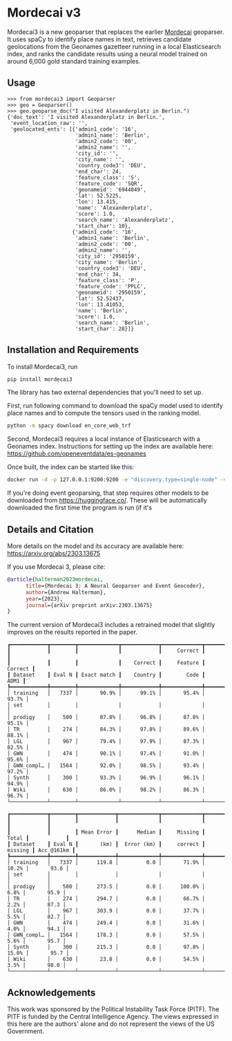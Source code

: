 # Mordecai v3

Mordecai3 is a new geoparser that replaces the earlier [Mordecai](https://github.com/openeventdata/mordecai) geoparser. It uses spaCy to identify place names in text, retrieves candidate geolocations from the Geonames gazetteer running in a local Elasticsearch index, and ranks the candidate results using a neural model trained on around 6,000 gold standard training examples.

## Usage

```pycon
>>> from mordecai3 import Geoparser
>>> geo = Geoparser()
>>> geo.geoparse_doc("I visited Alexanderplatz in Berlin.")
{'doc_text': 'I visited Alexanderplatz in Berlin.',
 'event_location_raw': '',
 'geolocated_ents': [{'admin1_code': '16',
                      'admin1_name': 'Berlin',
                      'admin2_code': '00',
                      'admin2_name': '',
                      'city_id': '',
                      'city_name': '',
                      'country_code3': 'DEU',
                      'end_char': 24,
                      'feature_class': 'S',
                      'feature_code': 'SQR',
                      'geonameid': '6944049',
                      'lat': 52.5225,
                      'lon': 13.415,
                      'name': 'Alexanderplatz',
                      'score': 1.0,
                      'search_name': 'Alexanderplatz',
                      'start_char': 10},
                     {'admin1_code': '16',
                      'admin1_name': 'Berlin',
                      'admin2_code': '00',
                      'admin2_name': '',
                      'city_id': '2950159',
                      'city_name': 'Berlin',
                      'country_code3': 'DEU',
                      'end_char': 34,
                      'feature_class': 'P',
                      'feature_code': 'PPLC',
                      'geonameid': '2950159',
                      'lat': 52.52437,
                      'lon': 13.41053,
                      'name': 'Berlin',
                      'score': 1.0,
                      'search_name': 'Berlin',
                      'start_char': 28}]} 
```

## Installation and Requirements

To install Mordecai3, run

```bash
pip install mordecai3
```

The library has two external dependencies that you'll need to set up.

First, run following command to download the spaCy model used to identify place names and to compute the tensors used in the ranking model.

```bash
python -m spacy download en_core_web_trf
```

Second, Mordecai3 requires a local instance of Elasticsearch with a Geonames index. Instructions for setting up the index are available here: https://github.com/openeventdata/es-geonames

Once built, the index can be started like this:

```bash
docker run -d -p 127.0.0.1:9200:9200 -e "discovery.type=single-node" -v $PWD/geonames_index/:/usr/share/elasticsearch/data elasticsearch:7.10.1
```

If you're doing event geoparsing, that step requires other models to be downloaded from https://huggingface.co/. These will be automatically downloaded the first time the program is run (if it's 

## Details and Citation

More details on the model and its accuracy are available here: https://arxiv.org/abs/2303.13675

If you use Mordecai 3, please cite:

```bibtex
@article{halterman2023mordecai,
      title={Mordecai 3: A Neural Geoparser and Event Geocoder}, 
      author={Andrew Halterman},
      year={2023},
      journal={arXiv preprint arXiv:2303.13675}
}
```

The current version of Mordecai3 includes a retrained model that slightly improves on the results reported in the paper.

```
┏━━━━━━━━━━━━┳━━━━━━━━┳━━━━━━━━━━━━━┳━━━━━━━━━━━━┳━━━━━━━━━━━━━┳━━━━━━━━━━━━┳
┃            ┃        ┃             ┃            ┃     Correct ┃            ┃
┃            ┃        ┃             ┃    Correct ┃     Feature ┃    Correct ┃
┃ Dataset    ┃ Eval N ┃ Exact match ┃    Country ┃        Code ┃       ADM1 ┃
┡━━━━━━━━━━━━╇━━━━━━━━╇━━━━━━━━━━━━━╇━━━━━━━━━━━━╇━━━━━━━━━━━━━╇━━━━━━━━━━━━╇
│ training   │   7337 │       90.9% │      99.1% │       95.4% │      93.7% │
│ set        │        │             │            │             │            │
│ prodigy    │    500 │       87.8% │      96.8% │       87.8% │      95.1% │
│ TR         │    274 │       84.3% │      97.8% │       89.6% │      88.1% │
│ LGL        │    967 │       79.4% │      97.9% │       87.3% │      82.5% │
│ GWN        │    474 │       90.1% │      97.4% │       91.0% │      95.6% │
│ GWN_compl… │   1564 │       92.0% │      98.5% │       93.4% │      97.2% │
│ Synth      │    300 │       93.3% │      96.9% │       96.1% │      94.9% │
│ Wiki       │    630 │       86.0% │      98.2% │       86.3% │      96.7% │
└────────────┴────────┴─────────────┴────────────┴─────────────┴────────────┴
```

```
┏━━━━━━━━━━━━┳━━━━━━━━┳━━━━━━━━━━━━┳━━━━━━━━━━━━━┳━━━━━━━━━━━━━┳━━━━━━━━━━━━┳━━━━━━━━━━━━┓
┃            ┃        ┃            ┃             ┃             ┃            ┃            ┃
┃            ┃        ┃ Mean Error ┃      Median ┃     Missing ┃      Total ┃            ┃
┃ Dataset    ┃ Eval N ┃       (km) ┃  Error (km) ┃     correct ┃    missing ┃ Acc @161km ┃
┡━━━━━━━━━━━━╇━━━━━━━━╇━━━━━━━━━━━━╇━━━━━━━━━━━━━╇━━━━━━━━━━━━━╇━━━━━━━━━━━━╇━━━━━━━━━━━━┩
│ training   │   7337 │      119.8 │         0.0 │       71.9% │      10.2% │       93.6 │
│ set        │        │            │             │             │            │            │
│ prodigy    │    500 │      273.5 │         0.0 │      100.0% │       6.8% │       95.9 │
│ TR         │    274 │      294.7 │         0.0 │       66.7% │       2.2% │       87.3 │
│ LGL        │    967 │      303.9 │         0.0 │       37.7% │       5.5% │       82.7 │
│ GWN        │    474 │      249.4 │         0.0 │       31.6% │       4.0% │       94.1 │
│ GWN_compl… │   1564 │      178.3 │         0.0 │       57.5% │       5.6% │       95.7 │
│ Synth      │    300 │      215.3 │         0.0 │       97.8% │      15.0% │       95.7 │
│ Wiki       │    630 │       23.8 │         0.0 │       54.5% │       3.5% │       98.0 │
└────────────┴────────┴────────────┴─────────────┴─────────────┴────────────┴────────────┘
```

## Acknowledgements

This work was sponsored by the Political Instability Task Force (PITF). The PITF is funded by the Central Intelligence Agency. The views expressed in this here are the authors' alone and do not represent the views of the US Government.
